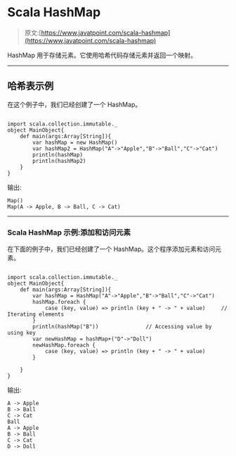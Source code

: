 # Scala HashMap

> 原文:[https://www.javatpoint.com/scala-hashmap](https://www.javatpoint.com/scala-hashmap)

HashMap 用于存储元素。它使用哈希代码存储元素并返回一个映射。

* * *

## 哈希表示例

在这个例子中，我们已经创建了一个 HashMap。

```

import scala.collection.immutable._
object MainObject{
    def main(args:Array[String]){
        var hashMap = new HashMap()
        var hashMap2 = HashMap("A"->"Apple","B"->"Ball","C"->"Cat")
        println(hashMap)
        println(hashMap2)
    }
}

```

输出:

```
Map()
Map(A -> Apple, B -> Ball, C -> Cat)

```

* * *

### Scala HashMap 示例:添加和访问元素

在下面的例子中，我们已经创建了一个 HashMap。这个程序添加元素和访问元素。

```

import scala.collection.immutable._
object MainObject{
    def main(args:Array[String]){
        var hashMap = HashMap("A"->"Apple","B"->"Ball","C"->"Cat")
        hashMap.foreach {
            case (key, value) => println (key + " -> " + value)		// Iterating elements
        }
        println(hashMap("B"))				// Accessing value by using key
        var newHashMap = hashMap+("D"->"Doll")
        newHashMap.foreach {
            case (key, value) => println (key + " -> " + value)
        }

    }
}

```

输出:

```
A -> Apple
B -> Ball
C -> Cat
Ball
A -> Apple
B -> Ball
C -> Cat
D -> Doll

```